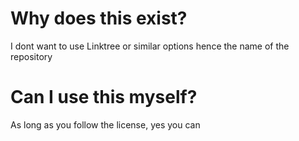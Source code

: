 # Why does this exist? 
I dont want to use Linktree or similar options hence the name of the repository

# Can I use this myself?
As long as you follow the license, yes you can
